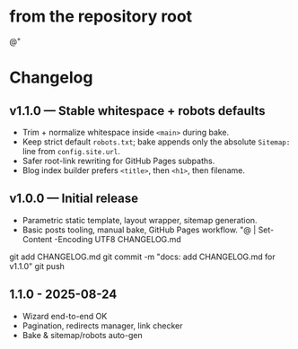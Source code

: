 # from the repository root
@"
# Changelog

## v1.1.0 — Stable whitespace + robots defaults
- Trim + normalize whitespace inside `<main>` during bake.
- Keep strict default `robots.txt`; bake appends only the absolute `Sitemap:` line from `config.site.url`.
- Safer root-link rewriting for GitHub Pages subpaths.
- Blog index builder prefers `<title>`, then `<h1>`, then filename.

## v1.0.0 — Initial release
- Parametric static template, layout wrapper, sitemap generation.
- Basic posts tooling, manual bake, GitHub Pages workflow.
"@ | Set-Content -Encoding UTF8 CHANGELOG.md

git add CHANGELOG.md
git commit -m "docs: add CHANGELOG.md for v1.1.0"
git push

## 1.1.0 - 2025-08-24
- Wizard end-to-end OK
- Pagination, redirects manager, link checker
- Bake & sitemap/robots auto-gen
